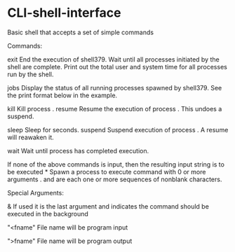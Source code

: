 # CLI-shell-interface
Basic shell that accepts a set of simple commands

Commands: 

exit 
End the execution of shell379. Wait until all processes initiated by the
shell are complete. Print out the total user and system time for all
processes run by the shell.

jobs 
Display the status of all running processes spawned by shell379. See
the print format below in the example.

kill 
<int> Kill process <int>.
resume 
<int> Resume the execution of process <int>. This undoes a suspend.
  
sleep 
<int> Sleep for <int> seconds.
suspend 
<int> Suspend execution of process <int>. A resume will reawaken it.
  
wait 
<pid> Wait until process <int> has completed execution.

If none of the above commands is input, then the resulting input string is to be executed
<cmd> <arg>* Spawn a process to execute command <cmd> with 0 or more arguments
<arg>. <cmd> and <arg> are each one or more sequences of nonblank characters.

Special Arguments:


&
If used it is the last argument and indicates the command should be executed in the background


"<fname"
File name will be program input


">fname"
File name will be program output
